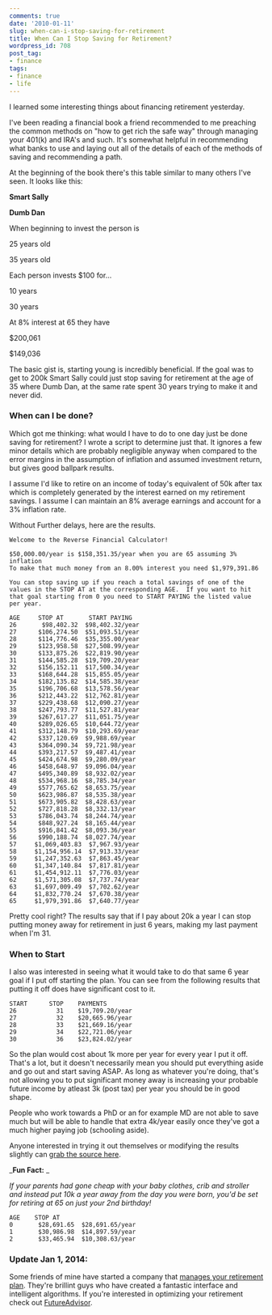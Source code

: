 ```yaml
---
comments: true
date: '2010-01-11'
slug: when-can-i-stop-saving-for-retirement
title: When Can I Stop Saving for Retirement?
wordpress_id: 708
post_tag:
- finance
tags:
- finance
- life
---
```


I learned some interesting things about financing retirement yesterday.

I've been reading a financial book a friend recommended to me preaching the common methods on "how to get rich the safe way" through managing your 401(k) and IRA's and such.  It's somewhat helpful in recommending what banks to use and laying out all of the details of each of the methods of saving and recommending a path.

At the beginning of the book there's this table similar to many others I've seen.  It looks like this:










**Smart Sally**


**Dumb Dan**






When beginning to invest the person is


25 years old


35 years old






Each person invests $100 for...


10 years


30 years






At 8% interest at 65 they have


$200,061


$149,036




The basic gist is, starting young is incredibly beneficial.  If the goal was to get to 200k Smart Sally could just stop saving for retirement at the age of 35 where Dumb Dan, at the same rate spent 30 years trying to make it and never did.


### When can I be done?


Which got me thinking: what would I have to do to one day just be done saving for retirement?  I wrote a script to determine just that.  It ignores a few minor details which are probably negligible anyway when compared to the error margins in the assumption of inflation and assumed investment return, but gives good ballpark results.

I assume I'd like to retire on an income of today's equivalent of 50k after tax which is completely generated by the interest earned on my retirement savings.  I assume I can maintain an 8% average earnings and account for a 3% inflation rate.

Without Further delays, here are the results.


    Welcome to the Reverse Financial Calculator!

    $50,000.00/year is $158,351.35/year when you are 65 assuming 3% inflation
    To make that much money from an 8.00% interest you need $1,979,391.86

    You can stop saving up if you reach a total savings of one of the
    values in the STOP AT at the corresponding AGE.  If you want to hit
    that goal starting from 0 you need to START PAYING the listed value per year.

    AGE     STOP AT       START PAYING
    26       $98,402.32  $98,402.32/year
    27      $106,274.50  $51,093.51/year
    28      $114,776.46  $35,355.00/year
    29      $123,958.58  $27,508.99/year
    30      $133,875.26  $22,819.90/year
    31      $144,585.28  $19,709.20/year
    32      $156,152.11  $17,500.34/year
    33      $168,644.28  $15,855.05/year
    34      $182,135.82  $14,585.38/year
    35      $196,706.68  $13,578.56/year
    36      $212,443.22  $12,762.81/year
    37      $229,438.68  $12,090.27/year
    38      $247,793.77  $11,527.81/year
    39      $267,617.27  $11,051.75/year
    40      $289,026.65  $10,644.72/year
    41      $312,148.79  $10,293.69/year
    42      $337,120.69  $9,988.69/year
    43      $364,090.34  $9,721.98/year
    44      $393,217.57  $9,487.41/year
    45      $424,674.98  $9,280.09/year
    46      $458,648.97  $9,096.04/year
    47      $495,340.89  $8,932.02/year
    48      $534,968.16  $8,785.34/year
    49      $577,765.62  $8,653.75/year
    50      $623,986.87  $8,535.38/year
    51      $673,905.82  $8,428.63/year
    52      $727,818.28  $8,332.13/year
    53      $786,043.74  $8,244.74/year
    54      $848,927.24  $8,165.44/year
    55      $916,841.42  $8,093.36/year
    56      $990,188.74  $8,027.74/year
    57     $1,069,403.83  $7,967.93/year
    58     $1,154,956.14  $7,913.33/year
    59     $1,247,352.63  $7,863.45/year
    60     $1,347,140.84  $7,817.81/year
    61     $1,454,912.11  $7,776.03/year
    62     $1,571,305.08  $7,737.74/year
    63     $1,697,009.49  $7,702.62/year
    64     $1,832,770.24  $7,670.38/year
    65     $1,979,391.86  $7,640.77/year


Pretty cool right?  The results say that if I pay about 20k a year I can stop putting money away for retirement in just 6 years, making my last payment when I'm 31.


### When to Start


I also was interested in seeing what it would take to do that same 6 year goal if I put off starting the plan.    You can see from the following results that putting it off does have significant cost to it.


    START      STOP    PAYMENTS
    26           31    $19,709.20/year
    27           32    $20,665.96/year
    28           33    $21,669.16/year
    29           34    $22,721.06/year
    30           36    $23,824.02/year


So the plan would cost about 1k more per year for every year I put it off.  That's a lot, but it doesn't necessarily mean you should put everything aside and go out and start saving ASAP.  As long as whatever you're doing, that's not allowing you to put significant money away is increasing your probable future income by atleast 3k (post tax) per year you should be in good shape.

People who work towards a PhD or an for example MD are not able to save much but will be able to handle that extra 4k/year easily once they've got a much higher paying job (schooling aside).

Anyone interested in trying it out themselves or modifying the results slightly can [grab the source here](http://noext.com/files/calculator.py).

_**Fun Fact:**
_

_If your parents had gone cheap with your baby clothes, crib and stroller and instead put 10k a year away from the day you were born, you'd be set for retiring at 65 on just your 2nd birthday!_


    AGE    STOP AT
    0       $28,691.65  $28,691.65/year
    1       $30,986.98  $14,897.59/year
    2       $33,465.94  $10,308.63/year


### Update Jan 1, 2014:
Some friends of mine have started a company that [manages your retirement plan][futureadvisor].  They're brillint guys who have created a fantastic interface and intelligent algorithms.  If you're interested in optimizing your retirement check out [FutureAdvisor][futureadvisor].

[futureadvisor]: http://futureadvisor.com "Optimize for Retirement"